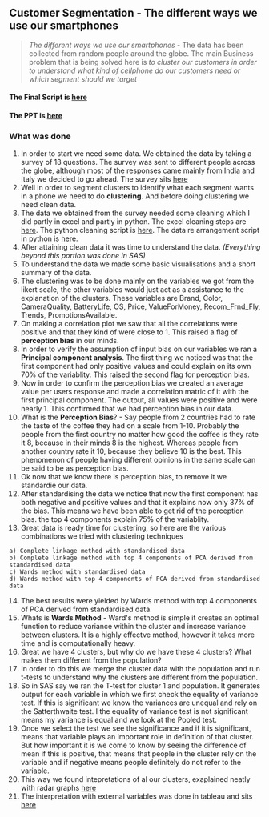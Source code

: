 ## Customer Segmentation - The different ways we use our smartphones

> *The different ways we use our smartphones* - The data has been collected from random people around the globe.  The main Business problem that is being solved here is  *to cluster our customers in order to understand what kind of cellphone do our customers need or which segment should we target*

#### The Final Script is [here](https://github.com/mmd52/3XStatistics/blob/master/3XStats_Final_ToPresent.ipynb)
#### The PPT is [here](https://github.com/mmd52/3XStatistics/blob/master/PPT.pdf)

### What was done
1. In order to start we need some data. We obtained the data by taking a survey of 18 questions. The survey was sent to different people across the globe, although most of the responses came mainly from India and Italy we decided to go ahead.
The survey sits [here](https://docs.google.com/forms/d/e/1FAIpQLSeMWT5EjAZf5cbvTpESTGIQn-WCaNTSVJsgaQfr7I8YJevusw/viewform) 
2. Well in order to segment clusters to identify what each segment wants in a phone we need to do ****clustering****. And before doing clustering we need clean data.
3. The data we obtained from the survey needed some cleaning which I did partly in excel and partly in python. The excel cleaning steps are [here](https://github.com/mmd52/3XStatistics/blob/master/DataCleaningExcelSteps.md). The python cleaning script is [here](https://github.com/mmd52/3XStatistics/blob/master/PythonArea/DataCleaning_3XStats.ipynb). The data re arrangement script in python is [here](https://github.com/mmd52/3XStatistics/blob/master/PythonArea/DataRearrangement_3XStats.ipynb).
4. After attaining clean data it was time to understand the data. *(Everything beyond this portion was done in SAS)*
5. To understand the data we made some basic visualisations and a short summary of the data.
6. The clustering was to be done mainly on the variables we got from the likert scale, the other variables would just act as a assistance to the explanation of the clusters. These variables are Brand, Color, CameraQuality, BatteryLife, OS, Price, ValueForMoney, Recom_Frnd_Fly, Trends, PromotionsAvailable.
7. On making a correlation plot we saw that all the correlations were positive and that they kind of were close to 1. This raised a flag of ****perception bias**** in our minds.
8. In order to verify the assumption of input bias on our variables we ran a ****Principal component analysis****. The first thing we noticed was that the first component had only positive values and could explain on its own 70% of the variablity. This raised the second flag for perception bias.
9. Now in order to confirm the perception bias we created an average value per users response and made a correlation matric of it with the first principal component. The output, all values were positive and were nearly 1. This confirmed that we had perception bias in our data.
10. What is the ****Perception Bias****? - Say people from 2 countries had to rate the taste of the coffee they had on a scale from 1-10. Probably the people from the first country no matter how good the coffee is they rate it 8, because in their minds 8 is the highest. Whereas people from another country rate it 10, because they believe 10 is the best. This phenomenon of people having different opinions in the same scale can be said to be as perception bias.
11. Ok now that we know there is perception bias, to remove it we standardie our data.
12. After standardising the data we notice that now the first component has both negative and positive values and that it explains now only 37% of the bias. This means we have been able to get rid of the perception bias. the top 4 components explain 75% of the variablity.
13. Great data is ready time for clustering, so here are the various combinations we tried with clustering techniques
``` 
a) Complete linkage method with standardised data 
b) Complete linkage method with top 4 components of PCA derived from standardised data
c) Wards method with standardised data
d) Wards method with top 4 components of PCA derived from standardised data
```
14. The best results were yielded by Wards method with top 4 components of PCA derived from standardised data.
15. Whats is ****Wards Method**** - Ward's method is simple it creates an optimal function to reduce variance within the cluster and increase variance between clusters. It is a highly effectve method, however it takes more time and is computationally heavy.
16. Great we have 4 clusters, but why do we have these 4 clusters? What makes them different from the population?
17. In order to do this we merge the cluster data with the population and run t-tests to understand why the clusters are different from the population.
18. So in SAS say we ran the T-test for cluster 1 and population. It generates output for each variable in which we first check the equality of variance test. If this is significant we know the variances are unequal and rely on the Satterthwaite test. I the equality of variance test is not significant means my variance is equal and we look at the Pooled test.
19. Once we select the test we see the significance and if it is significant, means that variable plays an important role in definition of that cluster. But how important it is we come to know by seeing the difference of mean if this is positive, that means that people in the cluster rely on the variable and if negative means people definitely do not refer to the variable.
20. This way we found intepretations of al our clusters, exaplained neatly with radar graphs [here](https://github.com/mmd52/3XStatistics/blob/master/3X.pdf)
21. The interpretation with external variables was done in tableau and sits [here](https://github.com/mmd52/3XStatistics/blob/master/TableauPlayArea/3X.pdf)